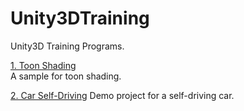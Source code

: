 # Unity3DTraining
Unity3D Training Programs.    

[1. Toon Shading](https://github.com/Tlsirius/Unity3DTraining/tree/master/ToonShading)    
A sample for toon shading.

[2. Car Self-Driving](https://github.com/Tlsirius/Unity3DTraining/tree/master/SelfDrivingCar)
Demo project for a self-driving car.
